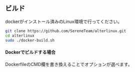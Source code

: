 ## ビルド
dockerがインストール済みのLinux環境で行ってください。

```bash
git clone https://github.com/SereneTeam/alterlinux.git
cd alterlinux
sudo ./docker-build.sh
```
#### Dockerでビルドする場合
DockerfileのCMD欄を書き換えることでオプションが選べます。
